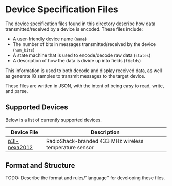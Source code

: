 # Device Specification Files #

The device specification files found in this directory describe
how data transmitted/received by a device is encoded. These files
include:

* A user-friendly device name (`name`)
* The number of bits in messages transmitted/received by the device (`num_bits`)
* A state machine that is used to encode/decode raw data (`states`)
* A description of how the data is divide up into fields (`fields`)

This information is used to both decode and display received data,
as well as generate IQ samples to transmit messages to the target device.

These files are written in JSON, with the intent of being easy to read, write,
and parse. 

## Supported Devices ##

Below is a list of currently supported devices.

| Device File                         | Description                                                 |
| ----------------------------------- | ----------------------------------------------------------- |
| [p3l-nexa2012](p3l-nexa2012.md)     | RadioShack-branded 433 MHz wireless temperature sensor      |

## Format and Structure ##

TODO: Describe the format and rules/"language" for developing these files.
